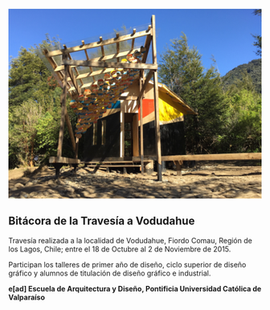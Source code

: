 ![Cubícula Cardinal](img/obra/IMG_8750.JPG)

## Bitácora de la Travesía a Vodudahue

Travesía realizada a la localidad de Vodudahue, Fiordo Comau, Región de los Lagos, Chile; entre el 18 de Octubre al 2 de Noviembre de 2015.

Participan los talleres de primer año de diseño, ciclo superior de diseño gráfico y alumnos de titulación de diseño gráfico e industrial.

**e[ad] Escuela de Arquitectura y Diseño, Pontificia Universidad Católica de Valparaíso**